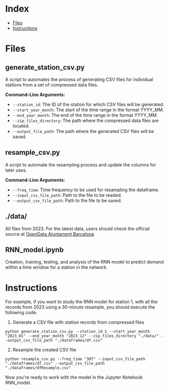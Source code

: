# Index
- [Files](#files)
- [Instructions](#instructions)

# Files

## generate_station_csv.py
A script to automates the process of generating CSV files for individual stations from a set of compressed data files.

**Command-Line Arguments:**
   - `--station_id`: The ID of the station for which CSV files will be generated.
   - `--start_year_month`: The start of the time range in the format YYYY_MM.
   - `--end_year_month`: The end of the time range in the format YYYY_MM.
   - `--zip_files_directory`: The path where the compressed data files are located.
   - `--output_file_path`: The path where the generated CSV files will be saved.

## resample_csv.py
A script to automate the resampling process and update the columns for later uses.

**Command-Line Arguments:**
   - `--freq_time`: Time frequency to be used for resampling the dataframe.
   - `--input_csv_file_path`: Path to the file to be readed.
   - `--output_csv_file_path`: Path to the file to be saved.

## ./data/
All files from 2023. For the latest data, users should check the official source at [OpenData Ajuntament Barcelona](https://opendata-ajuntament.barcelona.cat/data/ca/dataset/estat-estacions-bicing)

## RNN_model.ipynb
Creation, training, testing, and analysis of the RNN model to predict demand within a time window for a station in the network.

# Instructions
For example, if you want to study the RNN model for station 1, with all the records from 2023 using a 30-minute resample, you should execute the following code:

1. Generate a CSV file with station records from compressed files
```
python generate_station_csv.py --station_id 1 --start_year_month "2023_01" --end_year_month "2023_12" --zip_files_directory "./data/" --output_csv_file_path "./dataframes/df.csv"
```

2. Resample the created CSV file
```
python resample_csv.py --freq_time "30T" --input_csv_file_path "./dataframes/df.csv" --output_csv_file_path "./dataframes/dfResample.csv"
```

Now you're ready to work with the model in the Jupyter Notebook RNN_model.
